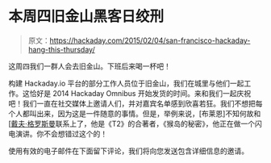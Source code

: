 # 本周四旧金山黑客日绞刑

> 原文：<https://hackaday.com/2015/02/04/san-francisco-hackaday-hang-this-thursday/>

这周四我们一群人会去旧金山。下班后来喝一杯吧！

构建 Hackaday.io 平台的部分工作人员位于旧金山，我们在城里与他们一起工作。这恰好是 2014 Hackaday Omnibus 开始发货的时间。来和我们一起庆祝吧！我们一直在社交媒体上邀请人们，并对嘉宾名单感到欣喜若狂。我们不想把每个人都叫出来，因为这是一件随意的事情。但是，举例来说，[布莱恩]不知何故和[[戴夫·格罗斯曼](http://en.wikipedia.org/wiki/Dave_Grossman_(game_developer))联系上了，他是《T2》的合著者，《猴岛的秘密》，他正在做一个闪电演讲。你不会想错过这个的！

使用有效的电子邮件在下面留下评论，我们将向您发送包含详细信息的邀请。